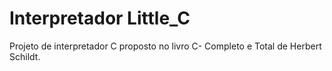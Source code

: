 # Interpretador Little_C
Projeto de interpretador C proposto no livro C- Completo e Total de Herbert Schildt.
